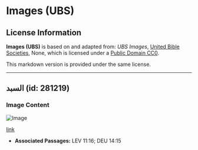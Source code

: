 # Images (UBS)

## License Information

**Images (UBS)** is based on and adapted from: _UBS Images_, [United Bible Societies](https://unitedbiblesocieties.org/), None, which is licensed under a [Public Domain CC0](https://creativecommons.org/public-domain/cc0/).

This markdown version is provided under the same license.



--------------------------------

## السبد (id: 281219)

### Image Content

![Image](https://cdn.aquifer.bible/aquifer-content/resources/Media/WEB-0679_nightjars.jpg)

[link](https://cdn.aquifer.bible/aquifer-content/resources/Media/WEB-0679_nightjars.jpg)

* **Associated Passages:** LEV 11:16; DEU 14:15

